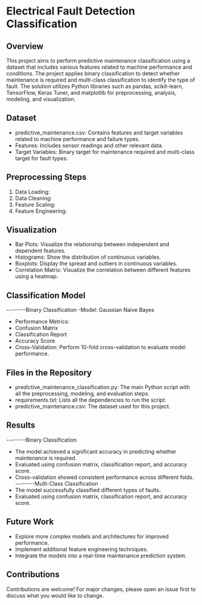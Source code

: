 # Electrical Fault Detection Classification

## Overview
This project aims to perform predictive maintenance classification using a dataset that includes various features related to machine performance and conditions. The project applies binary classification to detect whether maintenance is required and multi-class classification to identify the type of fault. The solution utilizes Python libraries such as pandas, scikit-learn, TensorFlow, Keras Tuner, and matplotlib for preprocessing, analysis, modeling, and visualization.

## Dataset
- predictive_maintenance.csv: Contains features and target variables related to machine performance and failure types.
- Features: Includes sensor readings and other relevant data.
- Target Variables: Binary target for maintenance required and multi-class target for fault types.

## Preprocessing Steps
1. Data Loading:
2. Data Cleaning:
3. Feature Scaling:
4. Feature Engineering:


## Visualization
- Bar Plots: Visualize the relationship between independent and dependent features.
- Histograms: Show the distribution of continuous variables.
- Boxplots: Display the spread and outliers in continuous variables.
- Correlation Matrix: Visualize the correlation between different features using a heatmap.
## Classification Model
--------Binary Classification
-Model: Gaussian Naive Bayes
- Performance Metrics:
- Confusion Matrix
- Classification Report
- Accuracy Score
- Cross-Validation:
Perform 10-fold cross-validation to evaluate model performance.

## Files in the Repository
- predictive_maintenance_classification.py: The main Python script with all the preprocessing, modeling, and evaluation steps.
- requirements.txt: Lists all the dependencies to run the script.
- predictive_maintenance.csv: The dataset used for this project.
## Results
--------Binary Classification
- The model achieved a significant accuracy in predicting whether maintenance is required.
- Evaluated using confusion matrix, classification report, and accuracy score.
- Cross-validation showed consistent performance across different folds.
--------Multi-Class Classification
- The model successfully classified different types of faults.
- Evaluated using confusion matrix, classification report, and accuracy score.
## Future Work
- Explore more complex models and architectures for improved performance.
- Implement additional feature engineering techniques.
- Integrate the models into a real-time maintenance prediction system.
## Contributions
Contributions are welcome! For major changes, please open an issue first to discuss what you would like to change.
